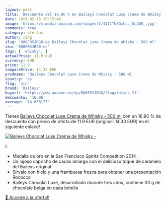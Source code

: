 ```yaml
---
layout: post
title: 'Descuento del 16.96 % en Baileys Chocolat Luxe Crema de Whisky - '
date: 2021-02-16 19:15:48
image: 'https://m.media-amazon.com/images/I/41I1TUXDzLL._SL200_.jpg'
comments: true
category: ofertas
author: ring
slug: 'B00F0SJRG0-es Baileys Chocolat Luxe Crema de Whisky - 500 ml'
sku: 'B00F0SJRG0-es'
tags: [ 'whisky', ]
actualPrice: 11.9 EUR
currency: EUR
price: 11.9
comparePrice: 14.33 EUR
prodname: 'Baileys Chocolat Luxe Crema de Whisky - 500 ml'
country: 'es'
flag: '🇪🇸'
brand: 'Baileys'
buyurl: 'https://www.amazon.es/dp/B00F0SJRG0/?tag=tolees-21'
descuento: '16.96'
average: '14.638125'
---
```


Tienes [Baileys Chocolat Luxe Crema de Whisky - 500 ml](https://www.amazon.es/dp/B00F0SJRG0/?tag=tolees-21) con un 16.96 % de descuento con precio de oferta de 11.9 EUR (original: 14.33 EUR) en el siguiente enlace!

[![Baileys Chocolat Luxe Crema de Whisky - ](https://m.media-amazon.com/images/I/41I1TUXDzLL._SL200_.jpg)](https://www.amazon.es/dp/B00F0SJRG0/?tag=tolees-21)

ℹ️:

- Medalla de oro en la San Francisco Spirits Competition 2014
- Un lujoso capricho de cacao amargo con el delicioso toque de caramelo del Baileys original
- Sírvalo con hielo y una frambuesa fresca para obtener una presentación Rococco
- Baileys Chocolat Luxe, desarrollado durante tres años, contiene 30 g de chocolate belga en cada botella

[🛒 Accede a la oferta!!](https://www.amazon.es/dp/B00F0SJRG0/?tag=tolees-21)
